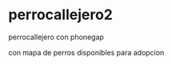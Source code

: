 perrocallejero2
===============

perrocallejero con phonegap

con mapa de perros disponibles para adopcion
